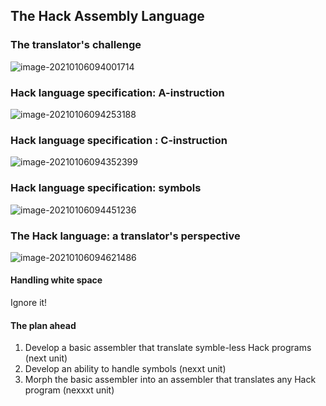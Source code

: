 ## The Hack Assembly Language



### The translator's challenge

![image-20210106094001714](https://loyioblog.oss-cn-beijing.aliyuncs.com/LoyioBlog/20210106mMy6f9.png)





### Hack language specification: A-instruction

![image-20210106094253188](https://loyioblog.oss-cn-beijing.aliyuncs.com/LoyioBlog/20210106R4EWFu.png)



### Hack language specification : C-instruction

![image-20210106094352399](https://loyioblog.oss-cn-beijing.aliyuncs.com/LoyioBlog/20210106sBUdSX.png)



### Hack language specification: symbols 

![image-20210106094451236](https://loyioblog.oss-cn-beijing.aliyuncs.com/LoyioBlog/202101066Fr08h.png)



### The Hack language: a translator's perspective 

![image-20210106094621486](https://loyioblog.oss-cn-beijing.aliyuncs.com/LoyioBlog/20210106ZXuQwb.png)





#### Handling white space

Ignore it!





#### The plan ahead

1. Develop a basic assembler that translate symble-less Hack programs (next unit)
2. Develop an ability to handle symbols (nexxt unit)
3. Morph the basic assembler into an assembler that translates any Hack program (nexxxt unit)